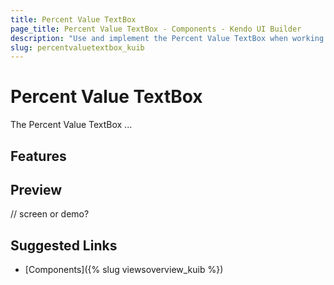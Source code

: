 ```yaml
---
title: Percent Value TextBox
page_title: Percent Value TextBox - Components - Kendo UI Builder
description: "Use and implement the Percent Value TextBox when working with the Kendo UI Builder tool for creating and managing Angular and AngularJS-based web applications."
slug: percentvaluetextbox_kuib
---
```


# Percent Value TextBox

The Percent Value TextBox ...

## Features


## Preview

// screen or demo?

## Suggested Links

* [Components]({% slug viewsoverview_kuib %})
